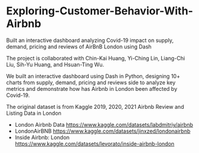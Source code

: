# Exploring-Customer-Behavior-With-Airbnb
Built an interactive dashboard analyzing Covid-19 impact on supply, demand, pricing and reviews of AirBnB London using Dash

The project is collaborated with Chin-Kai Huang, Yi-Ching Lin, Liang-Chi Liu, Sih-Yu Huang, and Hsuan-Ting Wu.

We built an interactive dashboard using Dash in Python, designing 10+ charts from supply, demand, pricing and reviews side to analyze key metrics and demonstrate how has Airbnb in London been affected by Covid-19.

The original dataset is from Kaggle 2019, 2020, 2021 Airbnb Review and Listing Data in London 
- London Airbnb Data https://www.kaggle.com/datasets/labdmitriy/airbnb 
- LondonAirBNB https://www.kaggle.com/datasets/jinxzed/londonairbnb 
- Inside Airbnb: London https://www.kaggle.com/datasets/levorato/inside-airbnb-london 

